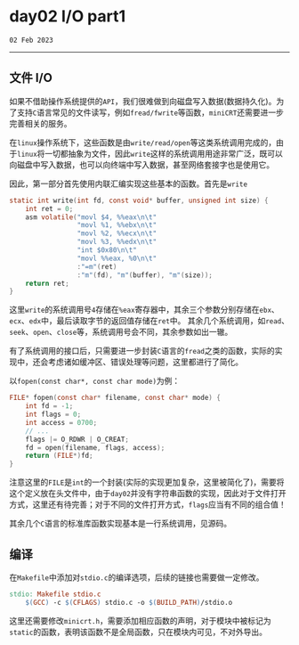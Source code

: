 # day02 I/O part1

`02 Feb 2023`

----
## 文件 I/O
如果不借助操作系统提供的`API`，我们很难做到向磁盘写入数据(数据持久化)。为了支持`C`语言常见的文件读写，例如`fread/fwrite`等函数，`miniCRT`还需要进一步完善相关的服务。

在`linux`操作系统下，这些函数是由`write/read/open`等这类系统调用完成的，由于`linux`将一切都抽象为文件，因此`write`这样的系统调用用途非常广泛，既可以向磁盘中写入数据，也可以向终端中写入数据，甚至网络套接字也是使用它。

因此，第一部分首先使用内联汇编实现这些基本的函数。首先是`write`
```C
static int write(int fd, const void* buffer, unsigned int size) {
    int ret = 0;
    asm volatile("movl $4, %%eax\n\t"
                 "movl %1, %%ebx\n\t"
                 "movl %2, %%ecx\n\t"
                 "movl %3, %%edx\n\t"
                 "int $0x80\n\t"     
                 "movl %%eax, %0\n\t"
                 :"=m"(ret)
                 :"m"(fd), "m"(buffer), "m"(size));
    return ret;
} 
```
这里`write`的系统调用号`4`存储在`%eax`寄存器中，其余三个参数分别存储在`ebx`、`ecx`、`edx`中，最后读取字节的返回值存储在`ret`中。
其余几个系统调用，如`read`、`seek`、`open`、`close`等，系统调用号会不同，其余参数如出一辙。

有了系统调用的接口后，只需要进一步封装`C`语言的`fread`之类的函数，实际的实现中，还会考虑诸如缓冲区、错误处理等问题，这里都进行了简化。

以`fopen(const char*, const char mode)`为例：
```C
FILE* fopen(const char* filename, const char* mode) {
    int fd = -1;
    int flags = 0;
    int access = 0700;
    // ...
    flags |= O_RDWR | O_CREAT;
    fd = open(filename, flags, access);
    return (FILE*)fd;
}
```
注意这里的`FILE`是`int`的一个封装(实际的实现更加复杂，这里被简化了)，需要将这个定义放在头文件中，由于`day02`并没有字符串函数的实现，因此对于文件打开方式，这里还有待完善；对于不同的文件打开方式，`flags`应当有不同的组合值！

其余几个`C`语言的标准库函数实现基本是一行系统调用，见源码。

## 编译
在`Makefile`中添加对`stdio.c`的编译选项，后续的链接也需要做一定修改。
```Makefile
stdio: Makefile stdio.c
	$(GCC) -c $(CFLAGS) stdio.c -o $(BUILD_PATH)/stdio.o
```
这里还需要修改`minicrt.h`，需要添加相应函数的声明，对于模块中被标记为`static`的函数，表明该函数不是全局函数，只在模块内可见，不对外导出。